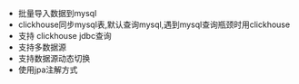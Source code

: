 * 批量导入数据到mysql
* clickhouse同步mysql表,默认查询mysql,遇到mysql查询瓶颈时用clickhouse
* 支持 clickhouse jdbc查询
* 支持多数据源
* 支持数据源动态切换
* 使用jpa注解方式
